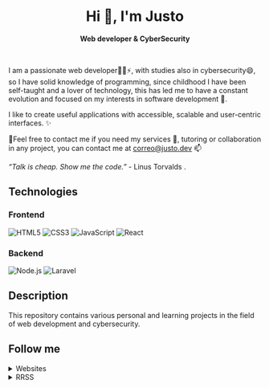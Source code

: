 
<h1 align="center">Hi 👋, I'm Justo</h1>

<p align="center"><strong>Web developer & CyberSecurity</strong></p>

<br />

I am a passionate web developer👨‍💻⚡, with studies also in cybersecurity😄, so I have solid knowledge of programming, since childhood I have been self-taught and a lover of technology, this has led me to have a constant evolution and focused on my interests in software development 🌱.

I like to create useful applications with accessible, scalable and user-centric interfaces. ✨


📌Feel free to contact me if you need my services 💬, tutoring or collaboration in any project, you can contact me at [correo@justo.dev](mailto:correo@justo.dev) 📫

 *“Talk is cheap. Show me the code.”* - Linus Torvalds .

## Technologies
### Frontend

![HTML5](https://img.shields.io/badge/HTML5-%23E34F26.svg?&style=for-the-badge&logo=html5&logoColor=ffffff) ![CSS3](https://img.shields.io/badge/CSS3-%231572B6.svg?&style=for-the-badge&logo=css3&logoColor=ffffff)
![JavaScript](https://img.shields.io/badge/JavaScript-%23F7DF1E.svg?&style=for-the-badge&logo=javascript&logoColor=black)
![React](https://img.shields.io/badge/React-%2320232a.svg?&style=for-the-badge&logo=react&logoColor=%2361DAFB)

### Backend

![Node.js](https://img.shields.io/badge/Node.js-%2361DAFB.svg?&style=for-the-badge&logo=node.js&logoColor=white) ![Laravel](https://img.shields.io/badge/Laravel-%23FF2D20.svg?&style=for-the-badge&logo=laravel&logoColor=white)

## Description

This repository contains various personal and learning projects in the field of web development and cybersecurity. 



## Follow me

<details>
  <summary>Websites</summary>

<ul>

 [justorodriguez.com](https://justorodriguez.com)

 [justo.dev](https://justo.dev)

</ul>

</details>

<details>
  <summary>RRSS</summary>

<ul>

 [LinkedIn](https://www.linkedin.com/in/justorodriguez/)


</ul>

</details>





